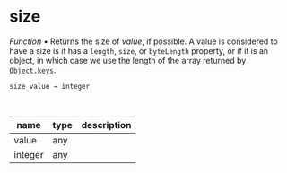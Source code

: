 # size

_Function_ &bull; Returns the size of _value_, if possible. A value is considered to have a size is it has a `length`, `size`, or `byteLength` property, or if it is an object, in which case we use the length of the array returned by [`Object.keys`][objectkeys].

<pre><code>size value &rarr; integer</code></pre>
<br>

| name | type | description |
|------|------|-------------|
|value|any||
|integer|any||




[objectkeys]: #